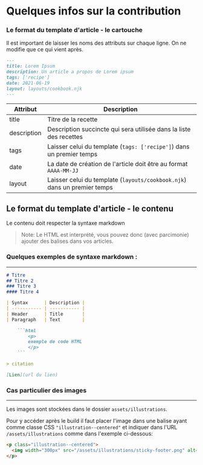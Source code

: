 # Quelques infos sur la contribution

### Le format du template d'article - le cartouche
Il est important de laisser les noms des attributs sur chaque ligne. 
On ne modifie que ce qui vient après.

```md
---
title: Lorem Ipsum 
description: Un article a propos de Lorem ipsum
tags: ['recipe']
date: 2021-06-19
layout: layouts/cookbook.njk
---
```

| Attribut      | Description |
| ----------- | ----------- |
| title      | Titre de la recette       |
| description   | Description succincte qui sera utilisée dans la liste des recettes        |
| tags   | Laisser celui du template (`tags: ['recipe']`) dans un premier temps        |
| date   | La date de création de l'article doit être au format `AAAA-MM-JJ`        |
| layout   | Laisser celui du template (`layouts/cookbook.njk`) dans un premier temps        |

## Le format du template d'article - le contenu

Le contenu doit respecter la syntaxe markdown

> Note: Le HTML est interprété, vous pouvez donc (avec parcimonie) ajouter des balises dans vos articles.

### Quelques exemples de syntaxe markdown : 
---

```md
# Titre
## Titre 2
### Titre 3
#### Titre 4

| Syntax      | Description |
| ----------- | ----------- |
| Header      | Title       |
| Paragraph   | Text        |

    ```html
        <p>
        exemple de code HTML 
        </p>
    ```

> citation

[Lien](url du lien)
````

### Cas particulier des images
---

Les images sont stockées dans le dossier `assets/illustrations`.

Pour y accéder après le build il faut placer l'image dans une balise ayant comme classe CSS `"illustration--centered"` et indiquer dans l'URL `/assets/illustrations` comme dans l'exemple ci-dessous:

```html
<p class="illustration--centered">
  <img width="300px" src="/assets/illustrations/sticky-footer.png" alt="Ma description" >
</p>
```

